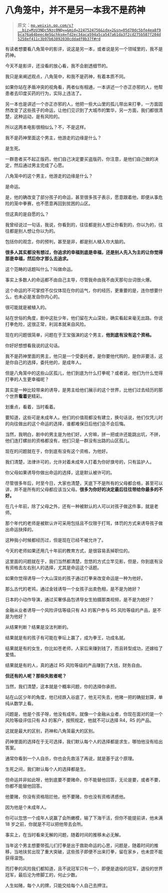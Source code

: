 # 八角笼中，并不是另一本我不是药神

> 原文：[`mp.weixin.qq.com/s?__biz=MzU3NDc5Nzc0NQ==&mid=2247524756&idx=2&sn=05d70dc5bfe4ea8f9bca76a64beec4e5&chksm=fd2ec34aca594a5ca547a61da3f2cd275b587f204d5258ef411c3b97b63892030cddadf0b37f#rd`](http://mp.weixin.qq.com/s?__biz=MzU3NDc5Nzc0NQ==&mid=2247524756&idx=2&sn=05d70dc5bfe4ea8f9bca76a64beec4e5&chksm=fd2ec34aca594a5ca547a61da3f2cd275b587f204d5258ef411c3b97b63892030cddadf0b37f#rd)

有读者想要看八角笼中的影评，说这是另一本，或者说是另一个领域里的，我不是药神。 

今天不是影评，还没看的放心看，我不会剧透细节的。

我只是来阐述观点，八角笼中，和我不是药神，有着本质不同。 

如果你站在矛盾冲突的视角看，两者似有相通，一本讲述一个亦正亦邪的人，他帮患者去印度买药的行为，实际上违法了。 

另一本也是讲述一个亦正亦邪的人，他把一些大山里的孤儿带出来打拳，一方面固然改变了这些孩子的命运，让他们见识到了大城市的繁华，另一方面，我们都很清楚，这种运动，是有风险的。 

所以这两本电影很相似么？不，不是这样。 

我不是药神里面这个男主，他游走的边缘是什么？

是生死。

一群患者买不起正版药，他们自己决定要买盗版药，你注意，是他们自己做的决定，然后通过男主完成了心愿。 

八角笼中的这个男主，他游走的边缘是什么？ 

是命运。

是，他的确改变了部分孩子的命运，甚至很多孩子表示，愿意跟着他，即便从事危险的笼中拳赛，也不愿意再回到贫困的山区。 

但这真的是自愿的么？ 

我曾经说过一句话，我说，你看到的，往往都是别人想让你看到的，你以为的，往往都是别人想让你以为的。 

包括你的观念，你的预判，甚至是非，都是别人植入你大脑的。 

**很多人其实都没有想过，你追求的幸福到底是幸福，还是别人先入为主的让你觉得那是幸福，然后你才那么去追求。** 

这个范畴的话题叫什么？叫做命运。 

事实上多数人的命运都不由自己主导，尽管我命由我不由天那句台词很火爆。 

这个命运的不可掌控不仅仅体现在你的运气，你的经历，更重要的是，连你想要什么，也未必是发自你内心的。 

很可能就是被植入的。 

站在世俗的角度，剧中这批少年，他们留在大山深处，确实看起来毫无出路。你说打拳危险，这很正常，利润本就来自风险。

现在的问题很简单，问题在于王宝强演的这个男主，**他到底有没有这个资格。** 

你好好想想看我说的这句话。 

我不是药神里面的男主，他只是一个受委托者，是你要他代购的，是你非要活，这是你自己的选择，委托他的，是成年人。 

但是八角笼中的这些山区孤儿，他们到底为什么打拳呢？或者说，他们为什么觉得打拳的人生更幸福呢？

其实是一种比较带来的诱导，是男主给他们展示的这个世界，比他们过去经历的那个世界**看着**更精彩。

划重点，看着，当时看着。

要知道，这些可是未成年人。他们的价值观都没有建立，换句话说，他们仅凭儿时的向往做出的这个命运的选择，谁都难保日后他们会不会后悔。 

当然，我明白，剧中的男主是为他们好。人穷嘛，拼一把或许还能跳出坑，不拼，他们连打螺丝的资格都没有，他们只是一群没有出路的山区孤儿。

现在的问题就在于，你到底有没有这个资格，为他好。 

我们清楚，法律许可的，允许对着未成年人打着为你好旗号的，只有监护人。

你父母如果诱导你做出命运的选择，这是默认被许可的。 

尽管很多年后，时至今日，大家也清楚，天底下不是所有的父母都合格，甚至可以讲，并不是所有的父母都应该当父母。**很多为你好的决定最后往往带给你最多的不好。**

在几十年前，除了父母之外，还有一种被默认的人可以对孩子做这件事，就是老师。 

那个年代的老师是被默认许可采用包括且不仅限于打骂，体罚的方式来诱导孩子做出命运抉择的。

这种我小时候都经历过，但是现在已经不被允许了。

今天的老师如果还用几十年前的教育方式，是很容易丢掉职位的。

这里面的问题就在于，我们当然都清楚，忽悠的方式立竿见影，但是，你到底有没有资格去左右别人的选择，尤其是命运这个话题。 

如果你觉得诱导一个大山深处的孩子通过打拳来改变命运是一种为他好。 

那么古代的老鸨，通过金钱诱导一个女孩子出卖色相，是不是为她好？

日本的小动作导演，通过买奢侈品包诱导女生拍摄那类视频，是不是为她好？ 

金融从业者诱导一个风险评估等级只有 A3 的客户参与 R5 风险等级的产品，是不是为他好？

从结果判断？结果是没法判断的。 

结果就是有的孩子有可能在拳坛上赢了，成为拳王，功成名就。 

结果就是有的女生，你比如苍老师，人家后来赚到钱了，而且转型成功，还嫁给了爱情。

结果就是有的人，真的通过 R5 风险等级的产品赚到了大钱，财务自由。

**但还有的人呢？那些失败者呢？**

当然，我们清楚，这本就是个概率问题，你的选择你承担。 

站在山区少年的角度，他已经跌入谷底了，他无可失去，他赌一把的确挺划算，单纯从数学上看。 

问题是，他是个孩子呀，他没有成年。就像一个金融从业者，你现在面对的是一个风险等级评估只有 A3 的客户，按照规定，他就不可以选择 R4，R5 的产品。 

这就是最大的区别，药神和八角笼最大的区别。 

药神里面的选择在于无可选择，我们默认每个人的选择都是求生，哪怕他没有给出答案。

通常你看到一个人自杀，你也会先救活了再说，就是基于这个原理。 

生死之间，我们默认每个人的选择都是生。 

但命运并非如此呀，他到底要不要赌命，你不能替他回答，无论是要，或者不要，你都不能替他回答。 

他要赌，你没有资格阻拦他，他不要赌，你也没有资格诱惑他。

因为他是个未成年人。

你可以忽悠一个成年人说赢了会所嫩模，输了下海干活，但你不能提前讲，他未满 18 岁之前，你就是不可以把他带去会所。 

事实上，在当时看来无解的问题，随着时间的推移未必无解。

当年这个男主想要带孤儿们打拳是出于救助命运的心思，问题是，随着时间的推移，当地扶贫出现了重大突破，这些孩子即便不出来打拳，留在家乡，也未尝不能获得温饱。

而打拳的风险我们都知道，且不说冠军只有一个，即便是退役的冠军，退役的世界冠军，最后沦为修脚工的，何止少数。 

人生如赌，每个人的牌，只能交给每个人自己去押注。